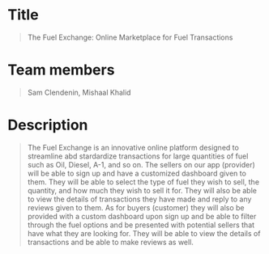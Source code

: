# Title
> The Fuel Exchange: Online Marketplace for Fuel Transactions
# Team members
> Sam Clendenin, Mishaal Khalid
# Description
> The Fuel Exchange is an innovative online platform designed to streamline abd stardardize transactions for large quantities of fuel such as Oil, Diesel, A-1, and so on.
> The sellers on our app (provider) will be able to sign up and have a customized dashboard given to them. They will be able to select the type of fuel they wish to sell, the quantity, and how much they wish to sell it for. They will also be able to view the details of transactions they have made and reply to any reviews given to them.
> As for buyers (customer) they will also be provided with a custom dashboard upon sign up and be able to filter through the fuel options and be presented with potential sellers that have what they are looking for. They will be able to view the details of transactions and be able to make reviews as well.
